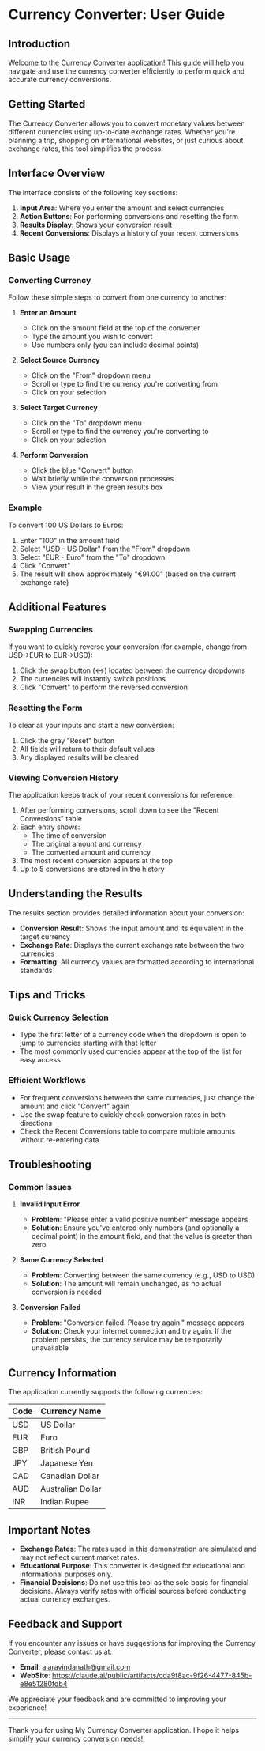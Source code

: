 # Currency Converter: User Guide

## Introduction

Welcome to the Currency Converter application! This guide will help you navigate and use the currency converter efficiently to perform quick and accurate currency conversions.

## Getting Started

The Currency Converter allows you to convert monetary values between different currencies using up-to-date exchange rates. Whether you're planning a trip, shopping on international websites, or just curious about exchange rates, this tool simplifies the process.

## Interface Overview

The interface consists of the following key sections:

1. **Input Area**: Where you enter the amount and select currencies
2. **Action Buttons**: For performing conversions and resetting the form
3. **Results Display**: Shows your conversion result
4. **Recent Conversions**: Displays a history of your recent conversions

## Basic Usage

### Converting Currency

Follow these simple steps to convert from one currency to another:

1. **Enter an Amount**
   - Click on the amount field at the top of the converter
   - Type the amount you wish to convert
   - Use numbers only (you can include decimal points)

2. **Select Source Currency**
   - Click on the "From" dropdown menu
   - Scroll or type to find the currency you're converting from
   - Click on your selection

3. **Select Target Currency**
   - Click on the "To" dropdown menu
   - Scroll or type to find the currency you're converting to
   - Click on your selection

4. **Perform Conversion**
   - Click the blue "Convert" button
   - Wait briefly while the conversion processes
   - View your result in the green results box

### Example

To convert 100 US Dollars to Euros:
1. Enter "100" in the amount field
2. Select "USD - US Dollar" from the "From" dropdown
3. Select "EUR - Euro" from the "To" dropdown
4. Click "Convert"
5. The result will show approximately "€91.00" (based on the current exchange rate)

## Additional Features

### Swapping Currencies

If you want to quickly reverse your conversion (for example, change from USD→EUR to EUR→USD):

1. Click the swap button (↔️) located between the currency dropdowns
2. The currencies will instantly switch positions
3. Click "Convert" to perform the reversed conversion

### Resetting the Form

To clear all your inputs and start a new conversion:

1. Click the gray "Reset" button
2. All fields will return to their default values
3. Any displayed results will be cleared

### Viewing Conversion History

The application keeps track of your recent conversions for reference:

1. After performing conversions, scroll down to see the "Recent Conversions" table
2. Each entry shows:
   - The time of conversion
   - The original amount and currency
   - The converted amount and currency
3. The most recent conversion appears at the top
4. Up to 5 conversions are stored in the history

## Understanding the Results

The results section provides detailed information about your conversion:

- **Conversion Result**: Shows the input amount and its equivalent in the target currency
- **Exchange Rate**: Displays the current exchange rate between the two currencies
- **Formatting**: All currency values are formatted according to international standards

## Tips and Tricks

### Quick Currency Selection

- Type the first letter of a currency code when the dropdown is open to jump to currencies starting with that letter
- The most commonly used currencies appear at the top of the list for easy access

### Efficient Workflows

- For frequent conversions between the same currencies, just change the amount and click "Convert" again
- Use the swap feature to quickly check conversion rates in both directions
- Check the Recent Conversions table to compare multiple amounts without re-entering data

## Troubleshooting

### Common Issues

1. **Invalid Input Error**
   - **Problem**: "Please enter a valid positive number" message appears
   - **Solution**: Ensure you've entered only numbers (and optionally a decimal point) in the amount field, and that the value is greater than zero

2. **Same Currency Selected**
   - **Problem**: Converting between the same currency (e.g., USD to USD)
   - **Solution**: The amount will remain unchanged, as no actual conversion is needed

3. **Conversion Failed**
   - **Problem**: "Conversion failed. Please try again." message appears
   - **Solution**: Check your internet connection and try again. If the problem persists, the currency service may be temporarily unavailable

## Currency Information

The application currently supports the following currencies:

| Code | Currency Name         |
|------|------------------------|
| USD  | US Dollar              |
| EUR  | Euro                   |
| GBP  | British Pound          |
| JPY  | Japanese Yen           |
| CAD  | Canadian Dollar        |
| AUD  | Australian Dollar      |
| INR  | Indian Rupee           |

## Important Notes

- **Exchange Rates**: The rates used in this demonstration are simulated and may not reflect current market rates.
- **Educational Purpose**: This converter is designed for educational and informational purposes only.
- **Financial Decisions**: Do not use this tool as the sole basis for financial decisions. Always verify rates with official sources before conducting actual currency exchanges.

## Feedback and Support

If you encounter any issues or have suggestions for improving the Currency Converter, please contact us at:

- **Email**: aiaravindanath@gmail.com
- **WebSite**: https://claude.ai/public/artifacts/cda9f8ac-9f26-4477-845b-e8e51280fdb4

We appreciate your feedback and are committed to improving your experience!

---

Thank you for using My Currency Converter application. I hope it helps simplify your currency conversion needs!
